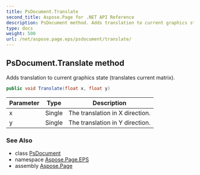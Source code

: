 ```yaml
---
title: PsDocument.Translate
second_title: Aspose.Page for .NET API Reference
description: PsDocument method. Adds translation to current graphics state translates current matrix
type: docs
weight: 500
url: /net/aspose.page.eps/psdocument/translate/
---
```

## PsDocument.Translate method

Adds translation to current graphics state (translates current matrix).

```csharp
public void Translate(float x, float y)
```

| Parameter | Type | Description |
| --- | --- | --- |
| x | Single | The translation in X direction. |
| y | Single | The translation in Y direction. |

### See Also

* class [PsDocument](../)
* namespace [Aspose.Page.EPS](../../psdocument/)
* assembly [Aspose.Page](../../../)


